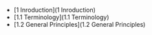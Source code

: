 * [1 Inroduction](1 Inroduction)
* [1.1 Terminology](1.1 Terminology)
* [1.2 General Principles](1.2 General Principles)